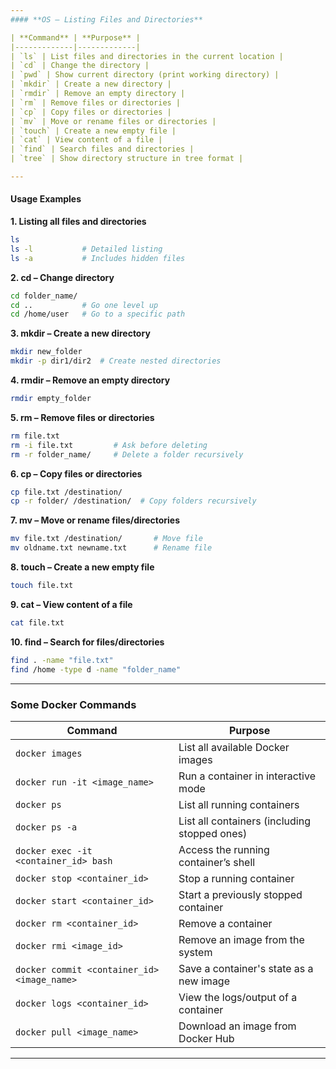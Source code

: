 ```yaml
---
#### **OS – Listing Files and Directories**

| **Command** | **Purpose** |
|-------------|-------------|
| `ls` | List files and directories in the current location |
| `cd` | Change the directory |
| `pwd` | Show current directory (print working directory) |
| `mkdir` | Create a new directory |
| `rmdir` | Remove an empty directory |
| `rm` | Remove files or directories |
| `cp` | Copy files or directories |
| `mv` | Move or rename files or directories |
| `touch` | Create a new empty file |
| `cat` | View content of a file |
| `find` | Search files and directories |
| `tree` | Show directory structure in tree format |

---
```


#### **Usage Examples**

**1. Listing all files and directories**
```bash
ls
ls -l           # Detailed listing
ls -a           # Includes hidden files
```

**2. cd – Change directory**
```bash
cd folder_name/ 
cd ..           # Go one level up
cd /home/user   # Go to a specific path
```

**3. mkdir – Create a new directory**
```bash
mkdir new_folder
mkdir -p dir1/dir2  # Create nested directories
```

**4. rmdir – Remove an empty directory**
```bash
rmdir empty_folder
```

**5. rm – Remove files or directories**
```bash
rm file.txt
rm -i file.txt         # Ask before deleting
rm -r folder_name/     # Delete a folder recursively
```

**6. cp – Copy files or directories**
```bash
cp file.txt /destination/
cp -r folder/ /destination/  # Copy folders recursively
```

**7. mv – Move or rename files/directories**
```bash
mv file.txt /destination/       # Move file
mv oldname.txt newname.txt      # Rename file
```

**8. touch – Create a new empty file**
```bash
touch file.txt
```

**9. cat – View content of a file**
```bash
cat file.txt
```

**10. find – Search for files/directories**
```bash
find . -name "file.txt"
find /home -type d -name "folder_name"
```

---

### **Some Docker Commands**

| **Command** | **Purpose** |
|-------------|-------------|
| `docker images` | List all available Docker images |
| `docker run -it <image_name>` | Run a container in interactive mode |
| `docker ps` | List all running containers |
| `docker ps -a` | List all containers (including stopped ones) |
| `docker exec -it <container_id> bash` | Access the running container’s shell |
| `docker stop <container_id>` | Stop a running container |
| `docker start <container_id>` | Start a previously stopped container |
| `docker rm <container_id>` | Remove a container |
| `docker rmi <image_id>` | Remove an image from the system |
| `docker commit <container_id> <image_name>` | Save a container's state as a new image |
| `docker logs <container_id>` | View the logs/output of a container |
| `docker pull <image_name>` | Download an image from Docker Hub |

---
